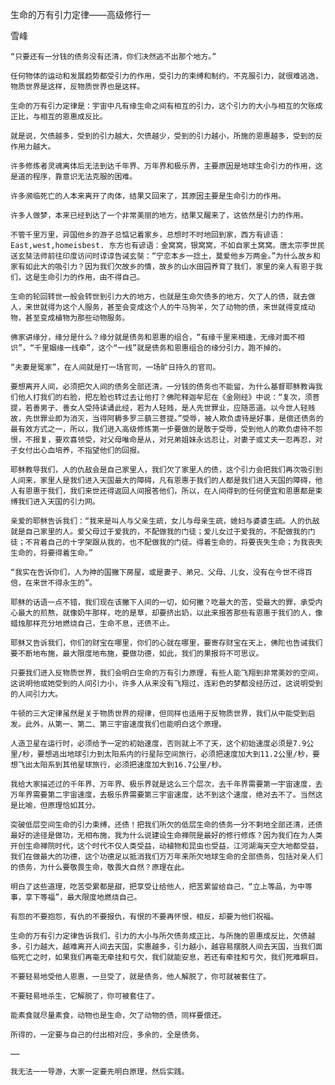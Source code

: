 生命的万有引力定律——高级修行一

雪峰


    “只要还有一分钱的债务没有还清，你们决然逃不出那个地方。”

    任何物体的运动和发展趋势都受引力的作用，受引力的束缚和制约，不克服引力，就很难逃逸，物质世界是这样，反物质世界也是这样。

    生命的万有引力定律是：宇宙中凡有缘生命之间有相互的引力，这个引力的大小与相互的欠账成正比，与相互的恩惠成反比。

    就是说，欠债越多，受到的引力越大，欠债越少，受到的引力越小，所施的恩惠越多，受到的反作用力越大。

    许多修炼者灵魂离体后无法到达千年界、万年界和极乐界，主要原因是地球生命引力的作用，这是道的程序，靠意识无法克服的困难。

    许多濒临死亡的人本来离开了肉体，结果又回来了，其原因主要是生命引力的作用。

    许多人做梦，本来已经到达了一个非常美丽的地方，结果又醒来了，这依然是引力的作用。

    不管千里万里，异国他乡的游子总惦记着家乡，总想时不时地回到家，西方有谚语：East,west,homeisbest. 东方也有谚语：金窝窝，银窝窝，不如自家土窝窝。唐太宗李世民送玄奘法师前往印度访问时谆谆告诫玄奘：“宁恋本乡一捻土，莫爱他乡万两金。”为什么故乡和家有如此大的吸引力？因为我们欠故乡的情，故乡的山水田园养育了我们，家里的亲人有恩于我们，这是生命引力的作用，由不得自己。

    生命的轮回转世一般会转世到引力大的地方，也就是生命欠债多的地方，欠了人的债，就去做人，来世就得为这个人服务，甚至会变成这个人的牛马狗羊，欠了动物的债，来世就得变成动物，甚至变成植物为那些动物服务。

    佛家讲缘分，缘分是什么？缘分就是债务和恩惠的组合，“有缘千里来相逢，无缘对面不相识”，“千里姻缘一线牵”，这个“一线”就是债务和恩惠组合的缘分引力，跑不掉的。

    “夫妻是冤家”，在人间就是打一场官司，一场旷日持久的官司。

    要想离开人间，必须把欠人间的债务全部还清，一分钱的债务也不能留，为什么基督耶稣教诲我们他人打我们的右脸，把左脸也转过去让他打？佛陀释迦牟尼在《金刚经》中说：“复次，须菩提，若善男子、善女人受持读诵此经，若为人轻贱，是人先世罪业，应随恶道。以今世人轻贱故，先世罪业即为消灭，当得阿耨多罗三藐三菩提。”受辱，被人欺负虐待是好事，是偿还债务的最有效方式之一，所以，我们进入高级修炼第一步要做的是敢于受辱，受到他人的欺负虐待不怨恨，不报复，要欢喜领受，对父母唯命是从，对兄弟姐妹永远忍让，对妻子或丈夫一忍再忍，对子女付出心血培养，不指望他们的回报。

    耶稣教导我们，人的仇敌会是自己家里人，我们欠了家里人的债，这个引力会把我们再次吸引到人间来，家里人是我们进入天国最大的障碍，凡有恩惠于我们的人都是我们进入天国的障碍，他人有恩惠于我们，我们来世还得返回人间报答他们，所以，在人间得到的任何便宜和恩惠都是束缚我们进入天国的引力网。

    亲爱的耶稣告诉我们：“我来是叫人与父亲生疏，女儿与母亲生疏，媳妇与婆婆生疏。人的仇敌就是自己家里的人。爱父母过于爱我的，不配做我的门徒；爱儿女过于爱我的，不配做我的门徒；不背着自己的十字架跟从我的，也不配做我的门徒。得着生命的，将要丧失生命；为我丧失生命的，将要得着生命。”

    “我实在告诉你们，人为神的国撇下房屋，或是妻子、弟兄、父母、儿女，没有在今世不得百倍，在来世不得永生的”。

    耶稣的话语一点不错，我们现在该撇下人间的一切，如何撇？吃最大的苦，受最大的罪，承受内心最大的煎熬，就像奶牛那样，吃的是草，却要挤出奶，以此来报答那些有恩惠于我们的人，像蜡烛那样充分地燃烧自己，生命不息，还债不止。

    耶稣又告诉我们，你们的财宝在哪里，你们的心就在哪里，要寄存财宝在天上，佛陀也告诫我们要不断地布施，最大限度地布施，要做功德，如此，我们的果报将不可思议。

    只要我们进入反物质世界，我们会明白生命的万有引力原理，有些人能飞翔到非常美妙的空间，这说明他或她受到的人间引力小，许多人从来没有飞翔过，连彩色的梦都没经历过，这说明受到的人间引力大。

    牛顿的三大定律虽然是关于物质世界的规律，但同样也适用于反物质世界，我们从中能受到启发。此外，从第一、第二、第三宇宙速度我们也能明白这个原理。

    人造卫星在运行时，必须给予一定的初始速度，否则就上不了天，这个初始速度必须是7.9公里/秒，要想逃出地球引力到太阳系内的行星际空间旅行，必须把速度加大到11.2公里/秒，要想飞出太阳系到其他星球旅行，必须把速度加大到16.7公里/秒。

    我给大家描述过的千年界、万年界、极乐界就是这么三个层次，去千年界需要第一宇宙速度，去万年界需要第二宇宙速度，去极乐界需要第三宇宙速度，达不到这个速度，绝对去不了。当然这是比喻，但原理恰如其分。

    突破低层空间生命的引力束缚，还债！把我们所欠的低层生命的债务一分不剩地全部还清，还债最好的途径是做功，无相布施，我为什么说建设生命禅院是最好的修行修炼？因为我们在为人类开创生命禅院时代，这个时代不仅人类受益，动植物和昆虫也受益，江河湖海天空大地都受益，我们在做最大的功德，这个功德足以抵消我们万万年来所欠地球生命的全部债务，包括对亲人们的债务，为什么要敬畏生命，敬畏大自然？原理在此。

    明白了这些道理，吃苦受累都是甜，把享受让给他人，把苦累留给自己，“立上等品，为中等事，享下等福”，最大限度地燃烧自己。

    有怨的不要抱怨，有仇的不要报仇，有恨的不要再怀恨，相反，却要为他们祝福。

    生命的万有引力定律告诉我们，引力的大小与所欠债务成正比，与所施的恩惠成反比，欠债越多，引力越大，越难离开人间去天国，实惠越多，引力越小，越容易摆脱人间去天国，当我们面临死亡之时，如果我们再毫无牵挂和亏欠，我们就能安息，若还有牵挂和亏欠，我们死难瞑目。

    不要轻易地受他人恩惠，一旦受了，就是债务，他人解脱了，你可就被套住了。

    不要轻易地杀生，它解脱了，你可被套住了。

    能素食就尽量素食，动物也是生命，欠了动物的债，同样要偿还。

    所得的，一定要与自己的付出相对应，多余的，全是债务。

    ……

    我无法一一导游，大家一定要先明白原理，然后实践。



